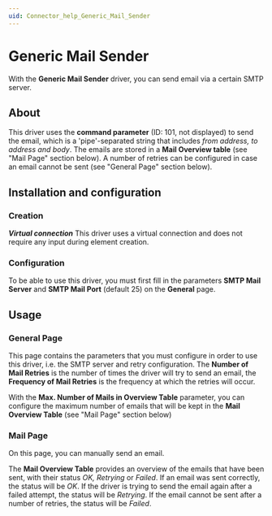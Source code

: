 ```yaml
---
uid: Connector_help_Generic_Mail_Sender
---
```


# Generic Mail Sender

With the **Generic Mail Sender** driver, you can send email via a certain SMTP server.

## About

This driver uses the **command parameter** (ID: 101, not displayed) to send the email, which is a 'pipe'-separated string that includes *from address, to address and body*. The emails are stored in a **Mail Overview table** (see "Mail Page" section below). A number of retries can be configured in case an email cannot be sent (see "General Page" section below).

## Installation and configuration

### Creation

***Virtual connection***
This driver uses a virtual connection and does not require any input during element creation.

### Configuration

To be able to use this driver, you must first fill in the parameters **SMTP Mail Server** and **SMTP Mail Port** (default 25) on the **General** page.

## Usage

### General Page

This page contains the parameters that you must configure in order to use this driver, i.e. the SMTP server and retry configuration. The **Number of Mail Retries** is the number of times the driver will try to send an email, the **Frequency of Mail Retries** is the frequency at which the retries will occur.

With the **Max. Number of Mails in Overview Table** parameter, you can configure the maximum number of emails that will be kept in the **Mail Overview Table** (see "Mail Page" section below)

### Mail Page

On this page, you can manually send an email.

The **Mail Overview Table** provides an overview of the emails that have been sent, with their status *OK, Retrying* or *Failed*. If an email was sent correctly, the status will be *OK*. If the driver is trying to send the email again after a failed attempt, the status will be *Retrying*. If the email cannot be sent after a number of retries, the status will be *Failed*.
